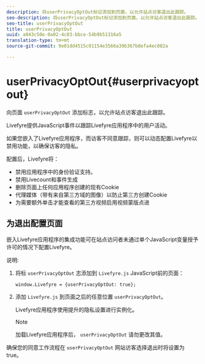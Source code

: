 ```yaml
---
description: 将userPrivacyOptOut标记添加到页面，以允许站点访客退出此跟踪。
seo-description: 将userPrivacyOptOut标记添加到页面，以允许站点访客退出此跟踪。
seo-title: userPrivacyOptOut
title: userPrivacyOptOut
uuid: a043c50e-0a02-4c83-bbce-54b9b51316a5
translation-type: tm+mt
source-git-commit: 9e01dd4515c01154e3566a39b367b8efa4ec082a

---
```



# userPrivacyOptOut{#userprivacyoptout}

向页面 `userPrivacyOptOut` 添加标志，以允许站点访客退出此跟踪。

Livefyre提供JavaScript事件以跟踪Livefyre应用程序中的用户活动。

如果您嵌入了Livefyre应用程序，而访客不同意跟踪，则可以动态配置Livefyre以禁用功能，以确保访客的隐私。

配置后，Livefyre将：

* 禁用应用程序中的身份验证支持。
* 禁用Livecount和事件生成
* 删除页面上任何应用程序创建的现有Cookie
* 代理媒体（带有来自第三方域的图像）以防止第三方创建Cookie
* 为需要额外单击才能查看的第三方视频启用视频蒙版点进

## 为退出配置页面

嵌入Livefyre应用程序的集成功能可在站点访问者未通过单个JavaScript变量授予许可的情况下配置Livefyre。

说明:

1. 将标 `userPrivacyOptOut` 志添加到 `Livefyre.js` JavaScript前的页面：

   ```
   window.Livefyre = {userPrivacyOptOut: true};
   ```

1. 添加 `Livefyre.js` 到页面之后的任意位置 `userPrivacyOptOut`。

   Livefyre应用程序使用提升的隐私设置进行实例化。

   >[!NOTE]
   >
   >加载Livefyre应用程序后， `userPrivacyOptOut` 请勿更改其值。

确保您的同意工作流程在 `userPrivacyOptOut` 网站访客选择退出时将设置为true。
